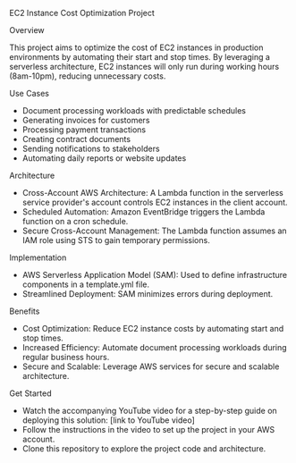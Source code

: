 EC2 Instance Cost Optimization Project

Overview

This project aims to optimize the cost of EC2 instances in production environments by automating their start and stop times. By leveraging a serverless architecture, EC2 instances will only run during working hours (8am-10pm), reducing unnecessary costs.

Use Cases

- Document processing workloads with predictable schedules
- Generating invoices for customers
- Processing payment transactions
- Creating contract documents
- Sending notifications to stakeholders
- Automating daily reports or website updates

Architecture

- Cross-Account AWS Architecture: A Lambda function in the serverless service provider's account controls EC2 instances in the client account.
- Scheduled Automation: Amazon EventBridge triggers the Lambda function on a cron schedule.
- Secure Cross-Account Management: The Lambda function assumes an IAM role using STS to gain temporary permissions.

Implementation

- AWS Serverless Application Model (SAM): Used to define infrastructure components in a template.yml file.
- Streamlined Deployment: SAM minimizes errors during deployment.

Benefits

- Cost Optimization: Reduce EC2 instance costs by automating start and stop times.
- Increased Efficiency: Automate document processing workloads during regular business hours.
- Secure and Scalable: Leverage AWS services for secure and scalable architecture.

Get Started

- Watch the accompanying YouTube video for a step-by-step guide on deploying this solution: [link to YouTube video]
- Follow the instructions in the video to set up the project in your AWS account.
- Clone this repository to explore the project code and architecture.
